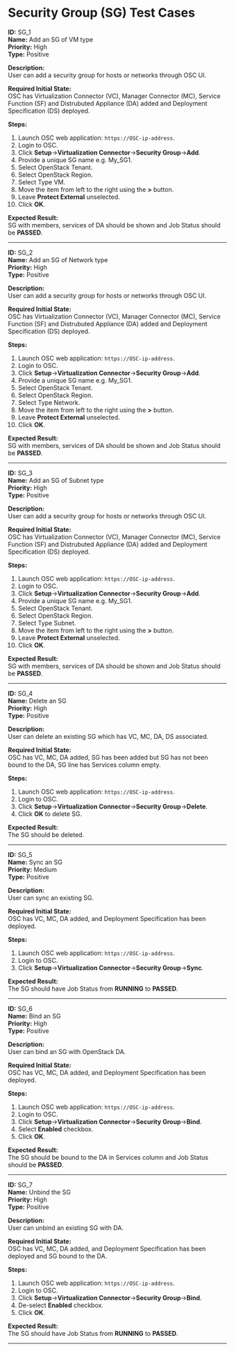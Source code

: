 # Security Group (SG) Test Cases

**ID:** SG_1  
**Name:** Add an SG of VM type  
**Priority:** High  
**Type:** Positive  

**Description:**  
User can add a security group for hosts or networks through OSC UI.  

**Required Initial State:**  
OSC has Virtualization Connector (VC), Manager Connector (MC), Service Function (SF) and Distrubuted Appliance (DA) added and Deployment Specification (DS) deployed.

**Steps:**    
1. Launch OSC web application: `https://OSC-ip-address`.  
2. Login to OSC.  
3. Click **Setup**->**Virtualization Connector**->**Security Group**->**Add**.  
4. Provide a unique SG name e.g. My_SG1.  
5. Select OpenStack Tenant.  
6. Select OpenStack Region.  
7. Select Type VM.  
8. Move the item from left to the right using the **>** button.  
9. Leave **Protect External** unselected.  
10. Click **OK**.  

**Expected Result:**  
SG with members, services of DA should be shown and Job Status should be **PASSED**.  

****


**ID:** SG_2  
**Name:** Add an SG of Network type  
**Priority:** High  
**Type:** Positive  

**Description:**  
User can add a security group for hosts or networks through OSC UI.  

**Required Initial State:**  
OSC has Virtualization Connector (VC), Manager Connector (MC), Service Function (SF) and Distrubuted Appliance (DA) added and Deployment Specification (DS) deployed.

**Steps:**    
1. Launch OSC web application: `https://OSC-ip-address`.  
2. Login to OSC.  
3. Click **Setup**->**Virtualization Connector**->**Security Group**->**Add**.  
4. Provide a unique SG name e.g. My_SG1.  
5. Select OpenStack Tenant.  
6. Select OpenStack Region.  
7. Select Type Network.  
8. Move the item from left to the right using the **>** button.  
9. Leave **Protect External** unselected.   
10. Click **OK**.  

**Expected Result:**  
SG with members, services of DA should be shown and Job Status should be **PASSED**.  

****

**ID:** SG_3  
**Name:** Add an SG of Subnet type   
**Priority:** High  
**Type:** Positive  

**Description:**  
User can add a security group for hosts or networks through OSC UI.  

**Required Initial State:**  
OSC has Virtualization Connector (VC), Manager Connector (MC), Service Function (SF) and Distrubuted Appliance (DA) added and Deployment Specification (DS) deployed.

**Steps:**    
1. Launch OSC web application: `https://OSC-ip-address`.  
2. Login to OSC.  
3. Click **Setup**->**Virtualization Connector**->**Security Group**->**Add**.  
4. Provide a unique SG name e.g. My_SG1.  
5. Select OpenStack Tenant.  
6. Select OpenStack Region.  
7. Select Type Subnet.  
8. Move the item from left to the right using the **>** button.  
9. Leave **Protect External** unselected.   
10. Click **OK**.  

**Expected Result:**  
SG with members, services of DA should be shown and Job Status should be **PASSED**.  

****

**ID:** SG_4  
**Name:** Delete an SG  
**Priority:** High  
**Type:** Positive  

**Description:**  
User can delete an existing SG which has VC, MC, DA, DS associated.  

**Required Initial State:**  
OSC has VC, MC, DA added, SG has been added but SG has not been bound to the DA, SG line has Services column empty.  

**Steps:**    
1. Launch OSC web application: `https://OSC-ip-address`.  
2. Login to OSC.  
3. Click **Setup**->**Virtualization Connector**->**Security Group**->**Delete**.  
4. Click **OK** to delete SG.  

**Expected Result:**  
The SG should be deleted.  

****

**ID:** SG_5  
**Name:** Sync an SG  
**Priority:** Medium  
**Type:** Positive  

**Description:**  
User can sync an existing SG.  

**Required Initial State:**  
OSC has VC, MC, DA added, and Deployment Specification has been deployed.  

**Steps:**  
1. Launch OSC web application: `https://OSC-ip-address`.  
2. Login to OSC.  
3. Click **Setup**->**Virtualization Connector**->**Security Group**->**Sync**.  

**Expected Result:**  
The SG should have Job Status from **RUNNING** to **PASSED**.  

****

**ID:** SG_6  
**Name:** Bind an SG  
**Priority:** High  
**Type:** Positive  

**Description:**  
User can bind an SG with OpenStack DA.

**Required Initial State:**  
OSC has VC, MC, DA added, and Deployment Specification has been deployed.  

**Steps:**  
1. Launch OSC web application: `https://OSC-ip-address`.  
2. Login to OSC.  
3. Click **Setup**->**Virtualization Connector**->**Security Group**->**Bind**.  
4. Select **Enabled** checkbox.  
5. Click **OK**.  

**Expected Result:**  
The SG should be bound to the DA in Services column and Job Status should be **PASSED**.  

****


**ID:** SG_7  
**Name:** Unbind the SG  
**Priority:** High  
**Type:** Positive  

**Description:**  
User can unbind an existing SG with DA.  

**Required Initial State:**  
OSC has VC, MC, DA added, and Deployment Specification has been deployed and SG bound to the DA.

**Steps:**    
1. Launch OSC web application: `https://OSC-ip-address`.  
2. Login to OSC.  
3. Click **Setup**->**Virtualization Connector**->**Security Group**->**Bind**.  
4. De-select **Enabled** checkbox.  
5. Click **OK**.  

**Expected Result:**  
The SG should have Job Status from **RUNNING** to **PASSED**.  

****
